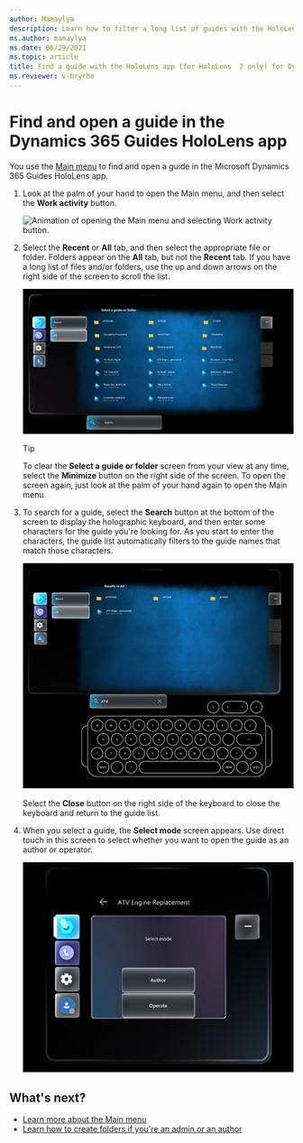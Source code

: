 ```yaml
---
author: Mamaylya
description: Learn how to filter a long list of guides with the HoloLens app (HoloLens 2 only) in Microsoft Dynamics 365 Guides to find the guide you're looking for.
ms.author: mamaylya
ms.date: 06/29/2021
ms.topic: article
title: Find a guide with the HoloLens app (for HoloLens  2 only) for Dynamics 365 Guides
ms.reviewer: v-brycho
---
```


# Find and open a guide in the Dynamics 365 Guides HoloLens app 

You use the [Main menu](main-menu.md) to find and open a guide in the Microsoft Dynamics 365 Guides HoloLens app. 

1. Look at the palm of your hand to open the Main menu, and then select the **Work activity** button.

    ![Animation of opening the Main menu and selecting Work activity button.](media/1-Handed.gif "Animation of opening the Main menu and selecting the Work activity button")
    
2. Select the **Recent** or **All** tab, and then select the appropriate file or folder. Folders appear on the **All** tab, but not the **Recent** tab. If you have a long list of files and/or folders, use the up and down arrows on the right side of the screen to scroll the list. 

    ![Screenshot of submenu showing Recent tab, All tab, and folders/files.](media/submenu-recent-all.PNG "Screenshot of submenu showing Recent tab, All tab, and folders/files") 

    > [!TIP]
    > To clear the **Select a guide or folder** screen from your view at any time, select the **Minimize** button on the right side of the screen. To open the screen again, just look at the palm of your hand again to open the Main menu. 

3. To search for a guide, select the **Search** button at the bottom of the screen to display the holographic keyboard, and then enter some characters for the guide you're looking for. As you start to enter the characters, the guide list automatically filters to the guide names that match those characters. 

    ![Screenshot of holographic keyboard.](media/select-guide-search.PNG "Screenshot of holographic keyboard")

    Select the **Close** button on the right side of the keyboard to close the keyboard and return to the guide list.

4. When you select a guide, the **Select mode** screen appears. Use direct touch in this screen to select whether you want to open the guide as an author or operator.

    ![Screenshot of Select mode screen.](media/select-mode.PNG "Screenshot of Select mode screen")

## What's next?

- [Learn more about the Main menu](main-menu.md)
- [Learn how to create folders if you're an admin or an author](admin-create-folders.md)

